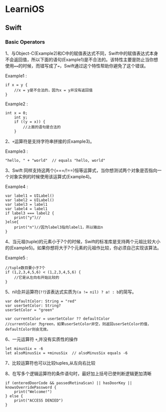 # LearniOS

## Swift

### Basic Operators

1、与Object-C(Example2)和C中的赋值表达式不同，Swift中的赋值表达式本身不会返回值，所以下面的语句(Example1)是不合法的。该特性主要是防止当你想使用`==`的时候，而错写成了`=`，Swift通过这个特性帮助你避免了这个错误。

Example1 :

```
if x = y {
    //x = y是不合法的，因为x = y并没有返回值
}
```
Example2 :

```
int x = 0;
    int y;
    if ((y = x)) {
        //上面的语句是合法的
    }
```

2、`+`运算符是支持字符串拼接的(Example3)。

Example3 :

```
"hello, " + "world"  // equals "hello, world"
```

3、Swift 同样支持这两个(===/!==)恒等运算式，当你想测试两个对象是否指向一个对象实例的时候使用该运算式(Example4)。

Example4 :
```
var label1 = UILabel()
var label2 = UILabel()
var label3 = label1
var label4 = label1
if label3 === label2 {
    print("y")//
}else{
    print("n")//因为label3指向label1，所以输出n
}
```

4、当元祖(tuple)的元素小于7个的时候，Swift的标准库是支持两个元祖比较大小的(Example5)。如果你想将大于7个元素的元祖作比较，你必须自己实现该算法。

Example5 :

```
//tuple数目要小于7个
if (1,2,3,4,5,6) < (1,2,3,4,5,6) {
    //它是从左向右开始比较的
}
```

5、nil合并运算符(`??`)该表达式实质为`(a != nil) ? a! : b`的简写。

```
var defaultColor: String = "red"
var userSetColor: String?
userSetColor = "green"

var currentColor = userSetColor ?? defaultColor
//currentColor 为green，如果userSetColor非空，则返回userSetColor的值，defaultColor则会无效。
```

6、一元运算符 `+`,并没有实质性的操作

```
let minusSix = -6
let alsoMinusSix = +minusSix  // alsoMinusSix equals -6
```

7、比较运算符也可以比较tuples,从左向右比较

8、在写多个逻辑运算符的条件语句时，最好加上括号已使判断逻辑更加清晰

```
if (enteredDoorCode && passedRetinaScan) || hasDoorKey || knowsOverridePassword {
    print("Welcome!")
} else {
    print("ACCESS DENIED")
}
```

